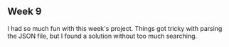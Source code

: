 ## **Week 9** ##

I had so much fun with this week's project. Things got tricky with parsing the JSON file, but I found a solution without too much searching.
